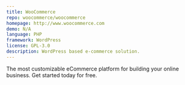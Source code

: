 ```yaml
---
title: WooCommerce
repo: woocommerce/woocommerce
homepage: http://www.woocommerce.com
demo: N/A
language: PHP
framework: WordPress
license: GPL-3.0
description: WordPress based e-commerce solution.
---
```


The most customizable eCommerce
platform for building your online business.
Get started today for free.